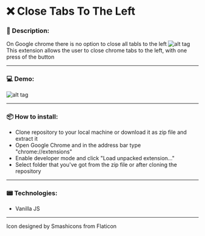 # ❌ Close Tabs To The Left

### 📝 Description:

On Google chrome there is no option to close all tabls to the left
![alt tag](https://raw.githubusercontent.com/fr1sk/chrome-close-to-the-left/master/chrome.png)
This extension allows the user to close chrome tabs to the left, with one press of the button

------
### 💻 Demo:

![alt tag](https://raw.githubusercontent.com/fr1sk/chrome-close-to-the-left/master/demo.gif)

------
### 📦 How to install:

* Clone repository to your local machine or download it as zip file and extract it
* Open Google Chrome and in the address bar type "chrome://extensions"
* Enable developer mode and click "Load unpacked extension..."
* Select folder that you've got from the zip file or after cloning the repository

------
### 📟 Technologies:

* Vanilla JS

------

Icon designed by Smashicons from Flaticon
